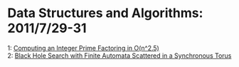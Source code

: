 # Data Structures and Algorithms: 2011/7/29-31  
1: [Computing an Integer Prime Factoring in O(n^2.5)](https://doi.org/10.48550/arXiv.0912.4084)  
2: [Black Hole Search with Finite Automata Scattered in a Synchronous Torus](https://doi.org/10.48550/arXiv.1106.6037)  